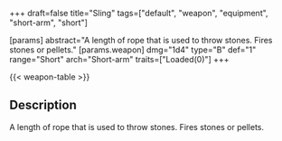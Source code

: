 +++
draft=false
title="Sling"
tags=["default", "weapon", "equipment", "short-arm", "short"]

[params]
  abstract="A length of rope that is used to throw stones. Fires stones or pellets."
  [params.weapon]
    dmg="1d4"
    type="B"
    def="1"
    range="Short"
    arch="Short-arm"
    traits=["Loaded(0)"]
+++

{{< weapon-table >}}

## Description
A length of rope that is used to throw stones. Fires stones or pellets.
